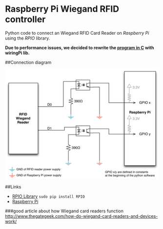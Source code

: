 Raspberry Pi Wiegand RFID controller
====================================

Python code to connect an Wiegand RFID Card Reader on _Raspberry Pi_ using the _RPIO_ library.

**Due to performance issues, we decided to rewrite the [program in C](https://github.com/LukeMarlin/Rpi-RFID-Reader-C "version C") with wiringPi lib.**

##Connection diagram

![Connection diagram](https://github.com/LukeMarlin/pmiCardReader/blob/master/diagram.png?raw=true "Connection diagram")


##Links

* [RPIO Library](https://pypi.python.org/pypi/RPIO "Link to the RPIO Library")
```sudo pip install RPIO```
* [Raspberry Pi](http://www.raspberrypi.org "Link to the Raspberry Pi projet home page")

###good article about how Wiegand card readers function
http://www.thegategeek.com/how-do-wiegand-card-readers-and-devices-work/
